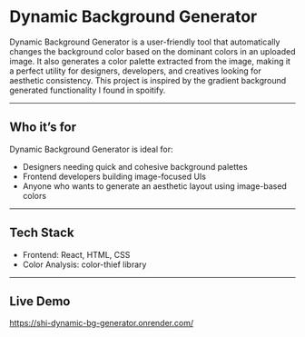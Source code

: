 # Dynamic Background Generator

Dynamic Background Generator is a user-friendly tool that automatically changes the background color based on the dominant colors in an uploaded image. It also generates a color palette extracted from the image, making it a perfect utility for designers, developers, and creatives looking for aesthetic consistency. This project is inspired by the gradient background generated functionality I found in spoitify.

---

## Who it’s for

Dynamic Background Generator is ideal for:

- Designers needing quick and cohesive background palettes
- Frontend developers building image-focused UIs
- Anyone who wants to generate an aesthetic layout using image-based colors

---

## Tech Stack

- Frontend: React, HTML, CSS
- Color Analysis: color-thief library

---

## Live Demo

https://shi-dynamic-bg-generator.onrender.com/

